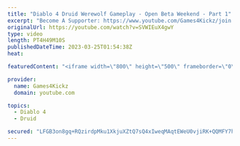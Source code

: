 ```yaml
---
title: "Diablo 4 Druid Werewolf Gameplay - Open Beta Weekend - Part 1"
excerpt: "Become A Supporter: https://www.youtube.com/Games4Kickz/join Lilith has returned to Sanctuary, summoned by a dark ritual ..."
originalUrl: https://youtube.com/watch?v=SVWIEuX4gwY
type: video
length: PT4H49M10S
publishedDateTime: 2023-03-25T01:54:38Z
heat: 

featuredContent: "<iframe width=\"800\" height=\"500\" frameborder=\"0\" src=\"https://www.youtube.com/embed/SVWIEuX4gwY\" allow=\"accelerometer; autoplay; encrypted-media; gyroscope; picture-in-picture\" allowfullscreen></iframe>"

provider:
  name: Games4Kickz
  domain: youtube.com

topics:
  - Diablo 4
  - Druid

secured: "LFGB3on8gq+RQzirdpMku1XkjuXZtQ7sQ4xIweqMAqtEWeU0vjiRK+QQMFY7hOJgu3oQ8XMOv00nBiOim28JlJoaKiA9zEppOw+kTwMZ/OJwsTS3wp25e7E+MRVb4UCZ/FaO3mXAwVtuicdIvsebJ7cIVaApA+oJk7V2u6CV5TG77yz9+Ar6qmi+lDNuxa9BtH2E8PEfwynUailM+IUdwa3xbTo/sUOOxg7mbF3/i6StLWdKAlgnmbNxraEw6vXuOMYleYRbYDSbvOP+kF0/Wvjv6rhrewykGVh3OxR+2GFvVSiixVfXBWla8ptN64gbwCVPM7A8OSjHexByONp8EUKa/7Rp6VtsSggH5bpvVu5uNMWf8U/+/pFT6pez+1PzKlJLQaZUusYT1bxpdGIc2bGYo5rqoOUdvIQ3K7pfthA=;/cTC8CNrsQY/PUB7bd058A=="
---
```


